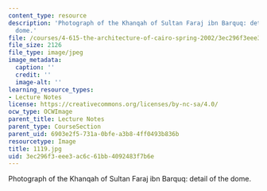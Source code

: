 ```yaml
---
content_type: resource
description: 'Photograph of the Khanqah of Sultan Faraj ibn Barquq: detail of the
  dome.'
file: /courses/4-615-the-architecture-of-cairo-spring-2002/3ec296f3eee3ac6c61bb4092483f7b6e_1119.jpg
file_size: 2126
file_type: image/jpeg
image_metadata:
  caption: ''
  credit: ''
  image-alt: ''
learning_resource_types:
- Lecture Notes
license: https://creativecommons.org/licenses/by-nc-sa/4.0/
ocw_type: OCWImage
parent_title: Lecture Notes
parent_type: CourseSection
parent_uid: 6903e2f5-731a-0bfe-a3b8-4ff0493b836b
resourcetype: Image
title: 1119.jpg
uid: 3ec296f3-eee3-ac6c-61bb-4092483f7b6e
---
```

Photograph of the Khanqah of Sultan Faraj ibn Barquq: detail of the dome.